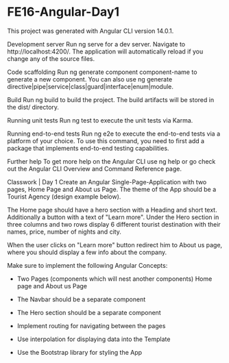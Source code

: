 # FE16-Angular-Day1
This project was generated with Angular CLI version 14.0.1.

Development server
Run ng serve for a dev server. Navigate to http://localhost:4200/. The application will automatically reload if you change any of the source files.

Code scaffolding
Run ng generate component component-name to generate a new component. You can also use ng generate directive|pipe|service|class|guard|interface|enum|module.

Build
Run ng build to build the project. The build artifacts will be stored in the dist/ directory.

Running unit tests
Run ng test to execute the unit tests via Karma.

Running end-to-end tests
Run ng e2e to execute the end-to-end tests via a platform of your choice. To use this command, you need to first add a package that implements end-to-end testing capabilities.

Further help
To get more help on the Angular CLI use ng help or go check out the Angular CLI Overview and Command Reference page.

Classwork | Day 1
Create an Angular Single-Page-Application with two pages, Home Page and About us Page. The theme of the App should be a Tourist Agency (design example below).

The Home page should have a hero section with a Heading and short text. Additionally a button with a text of "Learn more". Under the Hero section in three columns and two rows display 6 different tourist destination with their names, price, number of nights and city.

When the user clicks on "Learn more" button redirect him to About us page, where you should display a few info about the company.

Make sure to implement the following Angular Concepts:

- Two Pages (components which will nest another components) Home page and About us Page

- The Navbar should be a separate component

- The Hero section should be a separate component

- Implement routing for navigating between the pages

- Use interpolation for displaying data into the Template

- Use the Bootstrap library for styling the App

